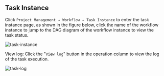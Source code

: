 ## Task Instance

Click `Project Management → Workflow → Task Instance` to enter the task instance page, as shown in the figure below, click the name of the workflow instance to jump to the DAG diagram of the workflow instance to view the task status.

![task-instance](/img/new_ui/dev/project/task-instance.png)

View log: Click the "`View log`" button in the operation column to view the log of the task execution.

![task-log](/img/new_ui/dev/project/task-log.png)
